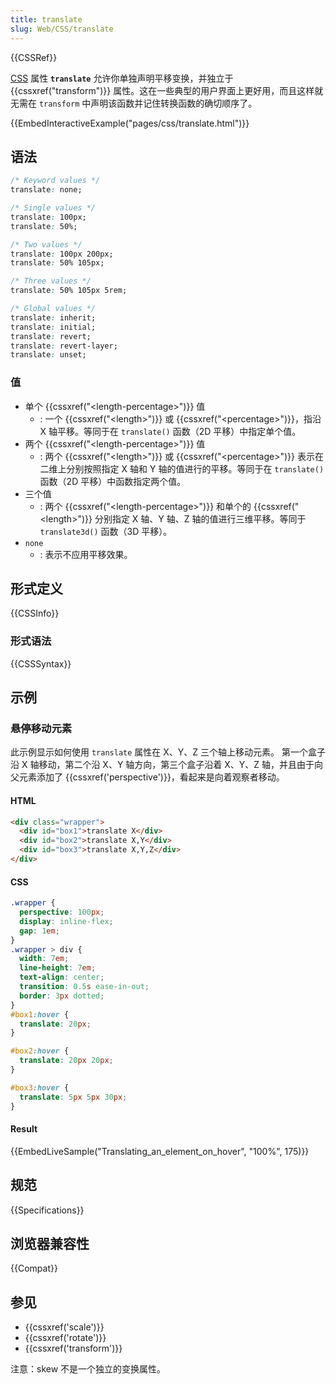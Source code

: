 ```yaml
---
title: translate
slug: Web/CSS/translate
---
```


{{CSSRef}}

[CSS](/zh-CN/docs/Web/CSS) 属性 **`translate`** 允许你单独声明平移变换，并独立于 {{cssxref("transform")}} 属性。这在一些典型的用户界面上更好用，而且这样就无需在 `transform` 中声明该函数并记住转换函数的确切顺序了。

{{EmbedInteractiveExample("pages/css/translate.html")}}

## 语法

```css
/* Keyword values */
translate: none;

/* Single values */
translate: 100px;
translate: 50%;

/* Two values */
translate: 100px 200px;
translate: 50% 105px;

/* Three values */
translate: 50% 105px 5rem;

/* Global values */
translate: inherit;
translate: initial;
translate: revert;
translate: revert-layer;
translate: unset;
```

### 值

- 单个 {{cssxref("&lt;length-percentage&gt;")}} 值
  - : 一个 {{cssxref("&lt;length&gt;")}} 或 {{cssxref("&lt;percentage&gt;")}}，指沿 X 轴平移。等同于在 `translate()` 函数（2D 平移）中指定单个值。
- 两个 {{cssxref("&lt;length-percentage&gt;")}} 值
  - : 两个 {{cssxref("&lt;length&gt;")}} 或 {{cssxref("&lt;percentage&gt;")}} 表示在二维上分别按照指定 X 轴和 Y 轴的值进行的平移。等同于在 `translate()` 函数（2D 平移）中函数指定两个值。
- 三个值
  - : 两个 {{cssxref("&lt;length-percentage&gt;")}} 和单个的 {{cssxref("&lt;length&gt;")}} 分别指定 X 轴、Y 轴、Z 轴的值进行三维平移。等同于 `translate3d()` 函数（3D 平移）。
- `none`
  - : 表示不应用平移效果。

## 形式定义

{{CSSInfo}}

### 形式语法

{{CSSSyntax}}

## 示例

### 悬停移动元素

此示例显示如何使用 `translate` 属性在 X、Y、Z 三个轴上移动元素。
第一个盒子沿 X 轴移动，第二个沿 X、Y 轴方向，第三个盒子沿着 X、Y、Z 轴，并且由于向父元素添加了 {{cssxref('perspective')}}，看起来是向着观察者移动。

#### HTML

```html
<div class="wrapper">
  <div id="box1">translate X</div>
  <div id="box2">translate X,Y</div>
  <div id="box3">translate X,Y,Z</div>
</div>
```

#### CSS

```css
.wrapper {
  perspective: 100px;
  display: inline-flex;
  gap: 1em;
}
.wrapper > div {
  width: 7em;
  line-height: 7em;
  text-align: center;
  transition: 0.5s ease-in-out;
  border: 3px dotted;
}
#box1:hover {
  translate: 20px;
}

#box2:hover {
  translate: 20px 20px;
}

#box3:hover {
  translate: 5px 5px 30px;
}
```

#### Result

{{EmbedLiveSample("Translating_an_element_on_hover", "100%", 175)}}

## 规范

{{Specifications}}

## 浏览器兼容性

{{Compat}}

## 参见

- {{cssxref('scale')}}
- {{cssxref('rotate')}}
- {{cssxref('transform')}}

注意：skew 不是一个独立的变换属性。
